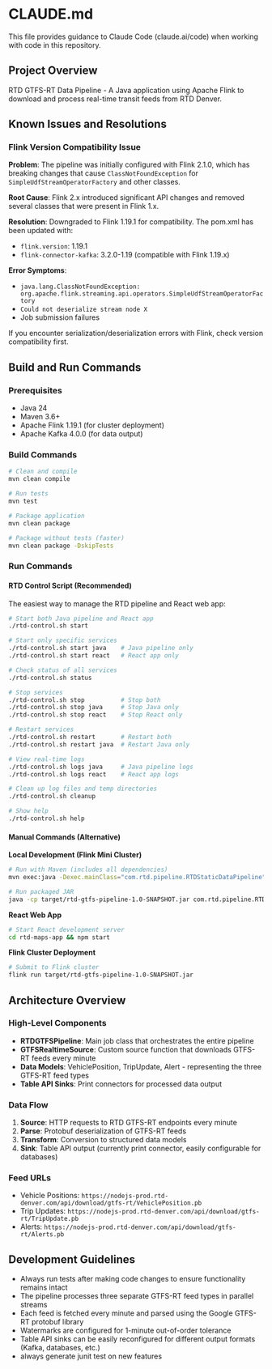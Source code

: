 # CLAUDE.md

This file provides guidance to Claude Code (claude.ai/code) when working with code in this repository.

## Project Overview

RTD GTFS-RT Data Pipeline - A Java application using Apache Flink to download and process real-time transit feeds from RTD Denver.

## Known Issues and Resolutions

### Flink Version Compatibility Issue
**Problem**: The pipeline was initially configured with Flink 2.1.0, which has breaking changes that cause `ClassNotFoundException` for `SimpleUdfStreamOperatorFactory` and other classes.

**Root Cause**: Flink 2.x introduced significant API changes and removed several classes that were present in Flink 1.x.

**Resolution**: Downgraded to Flink 1.19.1 for compatibility. The pom.xml has been updated with:
- `flink.version`: 1.19.1
- `flink-connector-kafka`: 3.2.0-1.19 (compatible with Flink 1.19.x)

**Error Symptoms**:
- `java.lang.ClassNotFoundException: org.apache.flink.streaming.api.operators.SimpleUdfStreamOperatorFactory`
- `Could not deserialize stream node X`
- Job submission failures

If you encounter serialization/deserialization errors with Flink, check version compatibility first.

## Build and Run Commands

### Prerequisites
- Java 24
- Maven 3.6+
- Apache Flink 1.19.1 (for cluster deployment)
- Apache Kafka 4.0.0 (for data output)

### Build Commands
```bash
# Clean and compile
mvn clean compile

# Run tests
mvn test

# Package application
mvn clean package

# Package without tests (faster)
mvn clean package -DskipTests
```

### Run Commands

#### RTD Control Script (Recommended)
The easiest way to manage the RTD pipeline and React web app:

```bash
# Start both Java pipeline and React app
./rtd-control.sh start

# Start only specific services
./rtd-control.sh start java    # Java pipeline only
./rtd-control.sh start react   # React app only

# Check status of all services
./rtd-control.sh status

# Stop services
./rtd-control.sh stop          # Stop both
./rtd-control.sh stop java     # Stop Java only
./rtd-control.sh stop react    # Stop React only

# Restart services
./rtd-control.sh restart       # Restart both
./rtd-control.sh restart java  # Restart Java only

# View real-time logs
./rtd-control.sh logs java     # Java pipeline logs
./rtd-control.sh logs react    # React app logs

# Clean up log files and temp directories
./rtd-control.sh cleanup

# Show help
./rtd-control.sh help
```

#### Manual Commands (Alternative)

**Local Development (Flink Mini Cluster)**
```bash
# Run with Maven (includes all dependencies)
mvn exec:java -Dexec.mainClass="com.rtd.pipeline.RTDStaticDataPipeline"

# Run packaged JAR
java -cp target/rtd-gtfs-pipeline-1.0-SNAPSHOT.jar com.rtd.pipeline.RTDStaticDataPipeline
```

**React Web App**
```bash
# Start React development server
cd rtd-maps-app && npm start
```

**Flink Cluster Deployment**
```bash
# Submit to Flink cluster
flink run target/rtd-gtfs-pipeline-1.0-SNAPSHOT.jar
```

## Architecture Overview

### High-Level Components
- **RTDGTFSPipeline**: Main job class that orchestrates the entire pipeline
- **GTFSRealtimeSource**: Custom source function that downloads GTFS-RT feeds every minute
- **Data Models**: VehiclePosition, TripUpdate, Alert - representing the three GTFS-RT feed types
- **Table API Sinks**: Print connectors for processed data output

### Data Flow
1. **Source**: HTTP requests to RTD GTFS-RT endpoints every minute
2. **Parse**: Protobuf deserialization of GTFS-RT feeds
3. **Transform**: Conversion to structured data models
4. **Sink**: Table API output (currently print connector, easily configurable for databases)

### Feed URLs
- Vehicle Positions: `https://nodejs-prod.rtd-denver.com/api/download/gtfs-rt/VehiclePosition.pb`
- Trip Updates: `https://nodejs-prod.rtd-denver.com/api/download/gtfs-rt/TripUpdate.pb`
- Alerts: `https://nodejs-prod.rtd-denver.com/api/download/gtfs-rt/Alerts.pb`

## Development Guidelines

- Always run tests after making code changes to ensure functionality remains intact
- The pipeline processes three separate GTFS-RT feed types in parallel streams
- Each feed is fetched every minute and parsed using the Google GTFS-RT protobuf library
- Watermarks are configured for 1-minute out-of-order tolerance
- Table API sinks can be easily reconfigured for different output formats (Kafka, databases, etc.)
- always generate junit test on new features